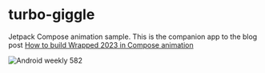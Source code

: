 # turbo-giggle

Jetpack Compose animation sample. This is the companion app to the blog post [How to build Wrapped 2023 in Compose animation](https://www.maiatoday.net/p/how-to-build-wrapped-2023-in-compose-animation/)

![Android weekly 582](https://androidweekly.net/issues/issue-600/badge)

